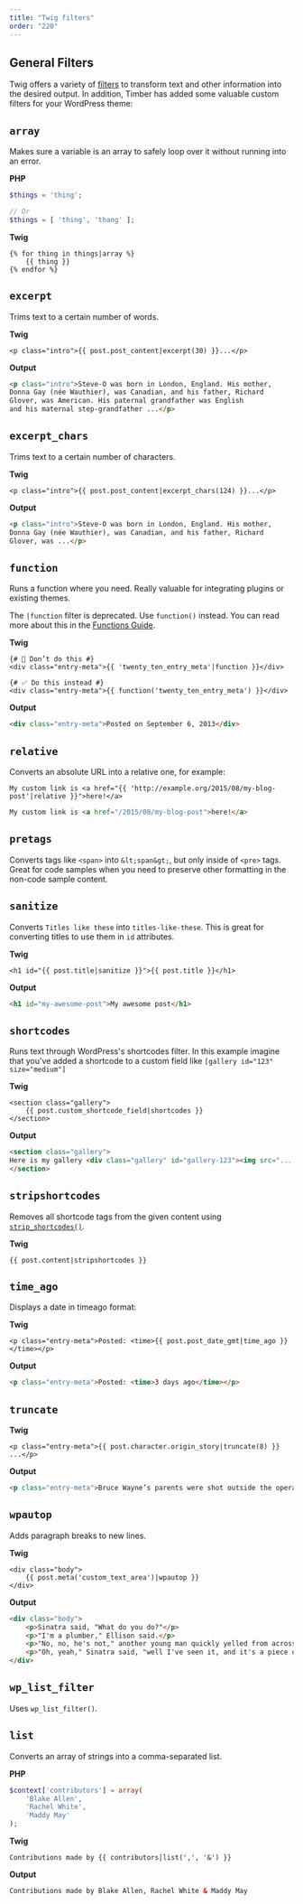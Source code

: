 ```yaml
---
title: "Twig filters"
order: "220"
---
```


## General Filters

Twig offers a variety of [filters](http://twig.symfony.com/doc/filters/index.html) to transform text and other information into the desired output. In addition, Timber has added some valuable custom filters for your WordPress theme:

## `array`

Makes sure a variable is an array to safely loop over it without running into an error.

**PHP**

```php
$things = 'thing';

// Or
$things = [ 'thing', 'thang' ];
```

**Twig**

```twig
{% for thing in things|array %}
    {{ thing }}
{% endfor %}
```

## `excerpt`

Trims text to a certain number of words.

**Twig**

```twig
<p class="intro">{{ post.post_content|excerpt(30) }}...</p>
```

**Output**

```html
<p class="intro">Steve-O was born in London, England. His mother,
Donna Gay (née Wauthier), was Canadian, and his father, Richard
Glover, was American. His paternal grandfather was English
and his maternal step-grandfather ...</p>
```

## `excerpt_chars`

Trims text to a certain number of characters.

**Twig**

```twig
<p class="intro">{{ post.post_content|excerpt_chars(124) }}...</p>
```

**Output**

```html
<p class="intro">Steve-O was born in London, England. His mother,
Donna Gay (née Wauthier), was Canadian, and his father, Richard
Glover, was ...</p>
```

## `function`

Runs a function where you need. Really valuable for integrating plugins or existing themes.

The `|function` filter is deprecated. Use `function()` instead. You can read more about this in the [Functions Guide](https://timber.github.io/docs/v2/guides/functions/).

**Twig**

```twig
{# 🚫 Don’t do this #}
<div class="entry-meta">{{ 'twenty_ten_entry_meta'|function }}</div>

{# ✅ Do this instead #}
<div class="entry-meta">{{ function('twenty_ten_entry_meta') }}</div>
```

**Output**

```html
<div class="entry-meta">Posted on September 6, 2013</div>
```

## `relative`

Converts an absolute URL into a relative one, for example:

```twig
My custom link is <a href="{{ 'http://example.org/2015/08/my-blog-post'|relative }}">here!</a>
```

```html
My custom link is <a href="/2015/08/my-blog-post">here!</a>
```

## `pretags`

Converts tags like `<span>` into `&lt;span&gt;`, but only inside of `<pre>` tags. Great for code samples when you need to preserve other formatting in the non-code sample content.

## `sanitize`

Converts `Titles like these` into `titles-like-these`. This is great for converting titles to use them in `id` attributes.

**Twig**

```twig
<h1 id="{{ post.title|sanitize }}">{{ post.title }}</h1>
```

**Output**

```html
<h1 id="my-awesome-post">My awesome post</h1>
```

## `shortcodes`

Runs text through WordPress's shortcodes filter. In this example imagine that you've added a shortcode to a custom field like `[gallery id="123" size="medium"]`

**Twig**

```twig
<section class="gallery">
    {{ post.custom_shortcode_field|shortcodes }}
</section>
```

**Output**

```html
<section class="gallery">
Here is my gallery <div class="gallery" id="gallery-123"><img src="...." />...</div>
</section>
```

## `stripshortcodes`

Removes all shortcode tags from the given content using [`strip_shortcodes()`](https://developer.wordpress.org/reference/functions/strip_shortcodes/).

**Twig**

```twig
{{ post.content|stripshortcodes }}
```

## `time_ago`

Displays a date in timeago format:

**Twig**

```twig
<p class="entry-meta">Posted: <time>{{ post.post_date_gmt|time_ago }}</time></p>
```

**Output**

```html
<p class="entry-meta">Posted: <time>3 days ago</time></p>
```

## `truncate`

**Twig**

```twig
<p class="entry-meta">{{ post.character.origin_story|truncate(8) }} ...</p>
```

**Output**

```html
<p class="entry-meta">Bruce Wayne’s parents were shot outside the opera ...</p>
```

## `wpautop`

Adds paragraph breaks to new lines.

**Twig**

```twig
<div class="body">
	{{ post.meta('custom_text_area')|wpautop }}
</div>
```

**Output**

```html
<div class="body">
	<p>Sinatra said, "What do you do?"</p>
	<p>"I'm a plumber," Ellison said.</p>
	<p>"No, no, he's not," another young man quickly yelled from across the table. "He wrote The Oscar."</p>
	<p>"Oh, yeah," Sinatra said, "well I've seen it, and it's a piece of crap."</p>
</div>
```

## `wp_list_filter`

Uses `wp_list_filter()`.

<!-- @todo -->

## `list`

Converts an array of strings into a comma-separated list.

**PHP**

```php
$context['contributors'] = array(
    'Blake Allen',
    'Rachel White',
    'Maddy May'
);
```

**Twig**

```twig
Contributions made by {{ contributors|list(',', '&') }}
```

**Output**

```html
Contributions made by Blake Allen, Rachel White & Maddy May
```
